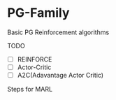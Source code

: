 # PG-Family
Basic PG Reinforcement algorithms

TODO
- [ ] REINFORCE
- [ ] Actor-Critic
- [ ] A2C(Adavantage Actor Critic)

Steps for MARL
